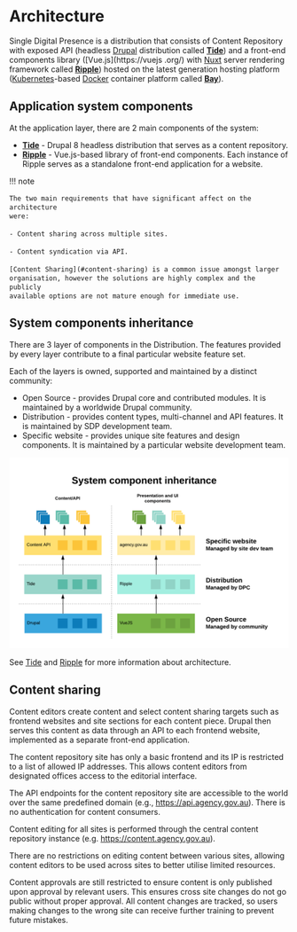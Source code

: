 # Architecture

Single Digital Presence is a distribution that consists of Content Repository
with exposed API (headless [Drupal](https://www.drupal.org) distribution called
**[Tide](/tide)**) and a front-end components library ([Vue.js](https://vuejs
.org/) with [Nuxt](https://nuxtjs.org/) server rendering framework called 
**[Ripple](/ripple)**) hosted on the latest generation hosting platform 
([Kubernetes](https://kubernetes.io/)-based [Docker](https://www.docker.com/)
container platform called **[Bay](/bay)**). 

## Application system components

At the application layer, there are 2 main components of the system:

- **[Tide](/tide)** - Drupal 8 headless distribution that serves as a content 
  repository.
- **[Ripple](/ripple)** - Vue.js-based library of front-end components. Each 
  instance of Ripple serves as a standalone front-end application for a website.

!!! note

    The two main requirements that have significant affect on the architecture
    were: 
    
    - Content sharing across multiple sites.
    
    - Content syndication via API.
      
    [Content Sharing](#content-sharing) is a common issue amongst larger
    organisation, however the solutions are highly complex and the publicly
    available options are not mature enough for immediate use.

## System components inheritance

There are 3 layer of components in the Distribution. The features provided by
every layer contribute to a final particular website feature set.

Each of the layers is owned, supported and maintained by a distinct community: 
- Open Source - provides Drupal core and contributed modules. It is maintained
  by a worldwide Drupal community.
- Distribution - provides content types, multi-channel and API features. It is 
  maintained by SDP development team. 
- Specific website - provides unique site features and design components. It is
  maintained by a particular website development team.

![System componets inheritance](assets/system-components-inheritance.png)

See [Tide](/tide) and [Ripple](/ripple) for more information about architecture.

## Content sharing

Content editors create content and select content sharing targets such as 
frontend websites and site sections for each content piece. Drupal 
then serves this content as data through an API to each frontend website,
implemented as a separate front-end application.

The content repository site has only a basic frontend and its IP is restricted to a
list of allowed IP addresses. This allows content editors from designated offices
access to the editorial interface.

The API endpoints for the content repository site are accessible to the world
over the same predefined domain (e.g., https://api.agency.gov.au). There is no
authentication for content consumers.

Content editing for all sites is performed through the central content
repository instance (e.g. https://content.agency.gov.au).

There are no restrictions on editing content between various sites,
allowing content editors to be used across sites to better utilise limited
resources.

Content approvals are still restricted to ensure content is only published upon
approval by relevant users. This ensures cross site changes do not go public
without proper approval. All content changes are tracked, so users making
changes to the wrong site can receive further training to prevent future
mistakes.
